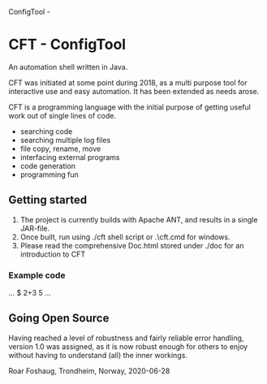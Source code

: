 ConfigTool - 

# CFT - ConfigTool

An automation shell written in Java.

CFT was initiated at some point during 2018, as a multi purpose tool for 
interactive use and easy automation. It has been extended as needs arose. 

CFT is a programming language with the initial purpose of getting useful work
out of single lines of code.

- searching code
- searching multiple log files
- file copy, rename, move
- interfacing external programs
- code generation 
- programming fun

## Getting started

1. The project is currently builds with Apache ANT, and results in a single JAR-file.
2. Once built, run using ./cft shell script or .\cft.cmd for windows.
3. Please read the comprehensive Doc.html stored under ./doc for an introduction to CFT

### Example code
...
$ 2+3
<int>
5
...

## Going Open Source

Having reached a level of robustness and fairly reliable error handling, 
version 1.0 was assigned, as it is now robust enough for others to enjoy
without having to understand (all) the inner workings.


Roar Foshaug,
Trondheim, Norway,
2020-06-28

